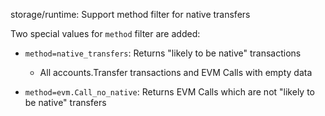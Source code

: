 storage/runtime: Support method filter for native transfers

Two special values for `method` filter are added:

- `method=native_transfers`: Returns "likely to be native" transactions
  - All accounts.Transfer transactions and EVM Calls with empty data

- `method=evm.Call_no_native`: Returns EVM Calls which are not "likely to be
native" transfers
